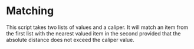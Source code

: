 # Matching

This script takes two lists of values and a caliper. It will match an item from the first list with the nearest valued item in the second provided that the absolute distance does not exceed the caliper value.
